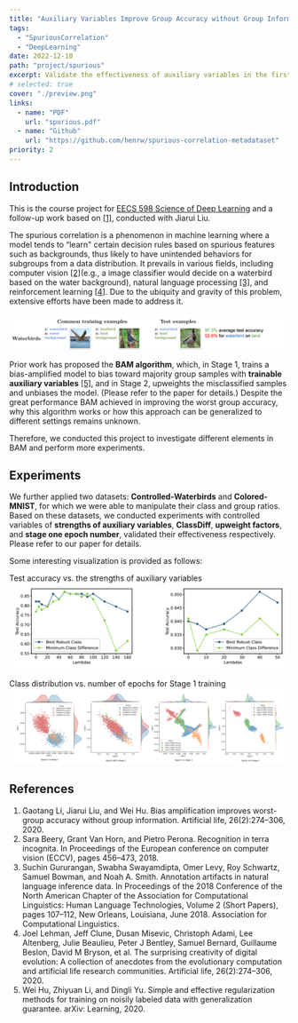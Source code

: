 ```yaml
---
title: "Auxiliary Variables Improve Group Accuracy without Group Information"
tags:
  - "SpuriousCorrelation"
  - "DeepLearning"
date: 2022-12-10
path: "project/spurious"
excerpt: Validate the effectiveness of auxiliary variables in the first stage of the JTT/BAM algorithm resolving the spurious correlation problem with fine-grained datasets.
# selected: true
cover: "./preview.png"
links:
  - name: "PDF"
    url: "spurious.pdf"
  - name: "Github"
    url: "https://github.com/henrw/spurious-correlation-metadataset"
priority: 2
---
```


## Introduction
This is the course project for [EECS 598 Science of Deep Learning](https://docs.google.com/document/d/1u4llb2tjRb47wPBA4fEaHRxuvwDEwuUbs8vfBANVIy4/edit) and a follow-up work based on [[1]](#references), conducted with Jiarui Liu.

The spurious correlation is a phenomenon in machine learning where a model tends to “learn" certain decision rules based on spurious features such as backgrounds, thus likely to have unintended behaviors for subgroups from a data distribution. It prevails in various fields, including computer vision [[2]](#references)(e.g., a image classifier would decide on a waterbird based on the water background), natural language processing [[3]](#references), and reinforcement learning [[4]](#references). Due to the ubiquity and gravity of this problem, extensive efforts have been made to address it.

![Spurious Correlation Demo](./demo.png)

Prior work has proposed the **BAM algorithm**, which, in Stage 1, trains a bias-amplified model to bias toward majority group samples with **trainable auxiliary variables** [[5]](#references), and in Stage 2, upweights the misclassified samples and unbiases the model. (Please refer to the paper for details.) Despite the great performance BAM achieved in improving the worst group accuracy, why this algorithm works or how this
approach can be generalized to different settings remains unknown.

Therefore, we conducted this project to investigate different elements
in BAM and perform more experiments.

## Experiments
We further applied two datasets: **Controlled-Waterbirds** and **Colored-MNIST**, for which we were able to manipulate their class and group ratios. Based on these datasets, we conducted experiments with controlled variables of **strengths of auxiliary variables**, **ClassDiff**, **upweight factors**, and **stage one epoch number**, validated their effectiveness respectively. Please refer to our paper for details.

Some interesting visualization is provided as follows:

Test accuracy vs. the strengths of auxiliary variables
![vs. auxiliary variable strength](./auxiliary.png)

Class distribution vs. number of epochs for Stage 1 training
![vs. epoch number](./epoch.png)

## References
1. Gaotang Li, Jiarui Liu, and Wei Hu. Bias amplification improves worst-group accuracy without group information. Artificial life, 26(2):274–306, 2020.
2. Sara Beery, Grant Van Horn, and Pietro Perona. Recognition in terra incognita. In Proceedings of the European conference on computer vision (ECCV), pages 456–473, 2018.
3. Suchin Gururangan, Swabha Swayamdipta, Omer Levy, Roy Schwartz, Samuel Bowman, and Noah A. Smith. Annotation artifacts in natural language inference data. In Proceedings of the 2018 Conference of the North American Chapter of the Association for Computational Linguistics: Human Language Technologies, Volume 2 (Short Papers), pages 107–112, New Orleans, Louisiana, June 2018. Association for Computational Linguistics.
4. Joel Lehman, Jeff Clune, Dusan Misevic, Christoph Adami, Lee Altenberg, Julie Beaulieu, Peter J Bentley, Samuel Bernard, Guillaume Beslon, David M Bryson, et al. The surprising creativity of digital evolution: A collection of anecdotes from the evolutionary computation and artificial life research communities. Artificial life, 26(2):274–306, 2020.
5. Wei Hu, Zhiyuan Li, and Dingli Yu. Simple and effective regularization methods for training on noisily labeled data with generalization guarantee. arXiv: Learning, 2020.
